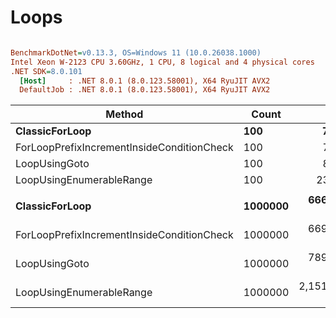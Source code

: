 # Loops


``` ini

BenchmarkDotNet=v0.13.3, OS=Windows 11 (10.0.26038.1000)
Intel Xeon W-2123 CPU 3.60GHz, 1 CPU, 8 logical and 4 physical cores
.NET SDK=8.0.101
  [Host]     : .NET 8.0.1 (8.0.123.58001), X64 RyuJIT AVX2
  DefaultJob : .NET 8.0.1 (8.0.123.58001), X64 RyuJIT AVX2


```
|                                     Method |   Count |            Mean |         Error |        StdDev |          Median | Ratio | RatioSD |
|------------------------------------------- |-------- |----------------:|--------------:|--------------:|----------------:|------:|--------:|
|                             **ClassicForLoop** |     **100** |        **79.26 ns** |      **2.014 ns** |      **5.812 ns** |        **79.23 ns** |  **1.00** |    **0.00** |
| ForLoopPrefixIncrementInsideConditionCheck |     100 |        75.70 ns |      1.481 ns |      3.432 ns |        75.85 ns |  0.95 |    0.08 |
|                              LoopUsingGoto |     100 |        81.58 ns |      1.533 ns |      3.847 ns |        80.06 ns |  1.02 |    0.09 |
|                   LoopUsingEnumerableRange |     100 |       238.34 ns |      4.698 ns |      7.849 ns |       238.73 ns |  3.03 |    0.22 |
|                                            |         |                 |               |               |                 |       |         |
|                             **ClassicForLoop** | **1000000** |   **666,023.61 ns** | **12,100.522 ns** | **13,934.979 ns** |   **663,840.53 ns** |  **1.00** |    **0.00** |
| ForLoopPrefixIncrementInsideConditionCheck | 1000000 |   669,570.51 ns | 13,011.928 ns | 25,684.277 ns |   662,953.76 ns |  1.02 |    0.05 |
|                              LoopUsingGoto | 1000000 |   789,703.43 ns | 17,005.078 ns | 49,063.538 ns |   776,664.79 ns |  1.23 |    0.08 |
|                   LoopUsingEnumerableRange | 1000000 | 2,151,068.81 ns | 42,634.815 ns | 86,124.429 ns | 2,131,388.67 ns |  3.28 |    0.14 |
